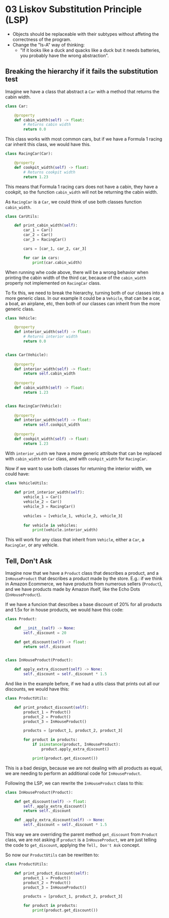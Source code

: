 # 03 Liskov Substitution Principle (LSP)

- Objects should be replaceable with their subtypes without affeting the correctness of the program.
- Change the "Is-A" way of thinking:
    - "If it looks like a duck and quacks like a duck but it needs batteries, you probably have
    the wrong abstraction".

## Breaking the hierarchy if it fails the substitution test

Imagine we have a class that abstract a `Car` with a method that returns the cabin width.

```python
class Car:

    @property
    def cabin_width(self) -> float:
        # Returns cabin width
        return 0.0
```

This class works with most common cars, but if we have a Formula 1 racing car inherit this class, we
would have this.

```python
class RacingCar(Car):

    @property
    def cookpit_width(self) -> float:
        # Returns cookpit width
        return 1.23
```

This means that Formula 1 racing cars does not have a cabin, they have a cookpit, so the function
`cabin_width` will not be returning the cabin width.

As `RacingCar` is a `Car`, we could think of use both classes function `cabin_width`.

```python
class CarUtils:

    def print_cabin_width(self):
        car_1 = Car()
        car_2 = Car()
        car_3 = RacingCar()

        cars = [car_1, car_2, car_3]

        for car in cars:
            print(car.cabin_width)
```

When running whe code above, there will be a wrong behavior when printing the cabin width of the
third car, because of the `cabin_width` property not implemented on `RacingCar` class.

To fix this, we need to break the hierarchy, turning both of our classes into a more generic class.
In our example it could be a `Vehicle`, that can be a car, a boat, an airplane, etc, then both of
our classes can inherit from the more generic class.

```python
class Vehicle:

    @property
    def interior_width(self) -> float:
        # Returns interior width
        return 0.0


class Car(Vehicle):
    
    @property
    def interior_width(self) -> float:
        return self.cabin_width
    
    @property
    def cabin_width(self) -> float:
        return 1.23


class RacingCar(Vehicle):
    
    @property
    def interior_width(self) -> float:
        return self.cookpit_width
    
    @property
    def cookpit_width(self) -> float:
        return 1.23
```

With `interior_width` we have a more generic attribute that can be replaced with `cabin_width` on
`Car` class, and with `cookpit_width` for `RacingCar`.

Now if we want to use both classes for returning the interior width, we could have:

```python
class VehicleUtils:
    
    def print_interior_width(self):
        vehicle_1 = Car()
        vehicle_2 = Car()
        vehicle_3 = RacingCar()
    
        vehicles = [vehicle_1, vehicle_2, vehicle_3]
    
        for vehicle in vehicles:
            print(vehicle.interior_width)
```

This will work for any class that inherit from `Vehicle`, either a `Car`, a `RacingCar`, or any
vehicle.

## Tell, Don't Ask

Imagine now that we have a `Product` class that describes a product, and a `InHouseProduct` that
describes a product made by the store. E.g.: if we think in Amazon Ecommerce, we have products
from numerous sellers (`Product`), and we have products made by Amazon ifself, like the Echo Dots
(`InHouseProduct`).

If we have a funcion that describes a base discount of 20% for all products and 1.5x for in house
products, we would have this code:

```python
class Product:

    def __init__(self) -> None:
        self._discount = 20

    def get_discount(self) -> float:
        return self._discount


class InHouseProduct(Product):

    def apply_extra_discount(self) -> None:
        self._discount = self._discount * 1.5
```

And like in the example before, if we had a utils class that prints out all our discounts, we would
have this:

```python
class ProductUtils:

    def print_product_discount(self):
        product_1 = Product()
        product_2 = Product()
        product_3 = InHouseProduct()

        products = [product_1, product_2, product_3]

        for product in products:
            if isinstance(product, InHouseProduct):
                product.apply_extra_discount()

            print(product.get_discount())
```

This is a bad design, because we are not dealing with all products as equal, we are needing to
perform an additional code for `InHouseProduct`.

Following the LSP, we can rewrite the `InHouseProduct` class to this:

```python
class InHouseProduct(Product):

    def get_discount(self) -> float:
        self._apply_extra_discount()
        return self._discount

    def _apply_extra_discount(self) -> None:
        self._discount = self._discount * 1.5
```

This way we are overriding the parent method `get_discount` from `Product` class, we are not asking
if `product` is a `InHouseProduct`, we are just telling the code to `get_discount`, applying the
`Tell, Don't Ask` concept.

So now our `ProductUtils` can be rewritten to:

```python
class ProductUtils:

    def print_product_discount(self):
        product_1 = Product()
        product_2 = Product()
        product_3 = InHouseProduct()

        products = [product_1, product_2, product_3]

        for product in products:
            print(product.get_discount())
```
